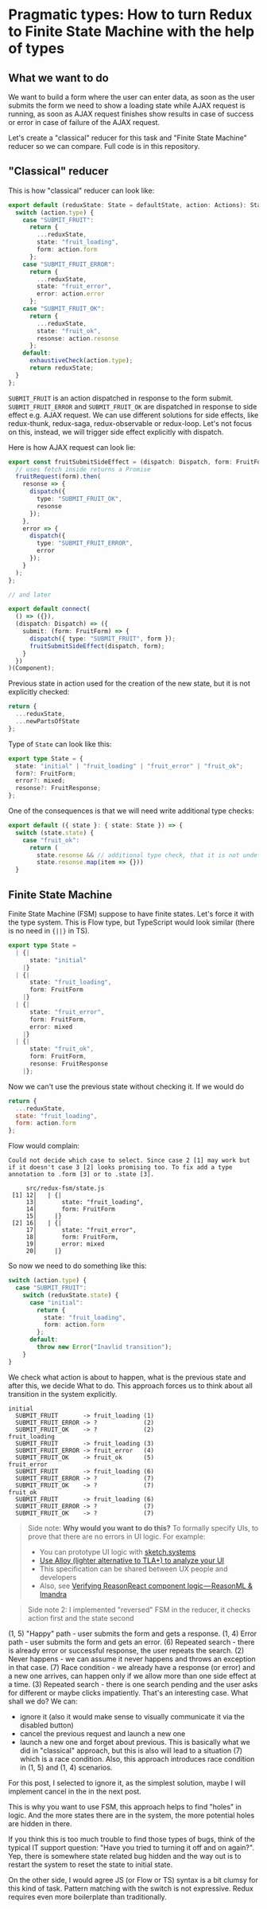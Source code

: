 # Pragmatic types: How to turn Redux to Finite State Machine with the help of types

## What we want to do

We want to build a form where the user can enter data, as soon as the user submits the form we need to show a loading state while AJAX request is running, as soon as AJAX request finishes show results in case of success or error in case of failure of the AJAX request.

Let's create a "classical" reducer for this task and "Finite State Machine" reducer so we can compare. Full code is in this repository.

## "Classical" reducer

This is how "classical" reducer can look like:

```ts
export default (reduxState: State = defaultState, action: Actions): State => {
  switch (action.type) {
    case "SUBMIT_FRUIT":
      return {
        ...reduxState,
        state: "fruit_loading",
        form: action.form
      };
    case "SUBMIT_FRUIT_ERROR":
      return {
        ...reduxState,
        state: "fruit_error",
        error: action.error
      };
    case "SUBMIT_FRUIT_OK":
      return {
        ...reduxState,
        state: "fruit_ok",
        resonse: action.resonse
      };
    default:
      exhaustiveCheck(action.type);
      return reduxState;
  }
};
```

`SUBMIT_FRUIT` is an action dispatched in response to the form submit.
`SUBMIT_FRUIT_ERROR` and `SUBMIT_FRUIT_OK` are dispatched in response to side effect e.g. AJAX request. We can use different solutions for side effects, like redux-thunk, redux-saga, redux-observable or redux-loop. Let's not focus on this, instead, we will trigger side effect explicitly with dispatch.

Here is how AJAX request can look lie:

```ts
export const fruitSubmitSideEffect = (dispatch: Dispatch, form: FruitForm) => {
  // uses fetch inside returns a Promise
  fruitRequest(form).then(
    resonse => {
      dispatch({
        type: "SUBMIT_FRUIT_OK",
        resonse
      });
    },
    error => {
      dispatch({
        type: "SUBMIT_FRUIT_ERROR",
        error
      });
    }
  );
};

// and later

export default connect(
  () => ({}),
  (dispatch: Dispatch) => ({
    submit: (form: FruitForm) => {
      dispatch({ type: "SUBMIT_FRUIT", form });
      fruitSubmitSideEffect(dispatch, form);
    }
  })
)(Component);
```

Previous state in action used for the creation of the new state, but it is not explicitly checked:

```ts
return {
  ...reduxState,
  ...newPartsOfState
};
```

Type of `State` can look like this:

```ts
export type State = {
  state: "initial" | "fruit_loading" | "fruit_error" | "fruit_ok";
  form?: FruitForm;
  error?: mixed;
  resonse?: FruitResponse;
};
```

One of the consequences is that we will need write additional type checks:

```ts
export default ({ state }: { state: State }) => {
  switch (state.state) {
    case "fruit_ok":
      return (
        state.resonse && // additional type check, that it is not undefined
        state.resonse.map(item => {}))
  }
```

## Finite State Machine

Finite State Machine (FSM) suppose to have finite states. Let's force it with the type system. This is Flow type, but TypeScript would look similar (there is no need in `{||}` in TS).

```ts
export type State =
  | {|
      state: "initial"
    |}
  | {|
      state: "fruit_loading",
      form: FruitForm
    |}
  | {|
      state: "fruit_error",
      form: FruitForm,
      error: mixed
    |}
  | {|
      state: "fruit_ok",
      form: FruitForm,
      resonse: FruitResponse
    |};
```

Now we can't use the previous state without checking it. If we would do

```js
return {
  ...reduxState,
  state: "fruit_loading",
  form: action.form
};
```

Flow would complain:

```
Could not decide which case to select. Since case 2 [1] may work but if it doesn't case 3 [2] looks promising too. To fix add a type annotation to .form [3] or to .state [3].

     src/redux-fsm/state.js
 [1] 12│   | {|
     13│       state: "fruit_loading",
     14│       form: FruitForm
     15│     |}
 [2] 16│   | {|
     17│       state: "fruit_error",
     18│       form: FruitForm,
     19│       error: mixed
     20│     |}
```

So now we need to do something like this:

```ts
switch (action.type) {
  case "SUBMIT_FRUIT":
    switch (reduxState.state) {
      case "initial":
        return {
          state: "fruit_loading",
          form: action.form
        };
      default:
        throw new Error("Inavlid transition");
    }
}
```

We check what action is about to happen, what is the previous state and after this, we decide What to do. This approach forces us to think about all transition in the system explicitly.

```
initial
  SUBMIT_FRUIT       -> fruit_loading (1)
  SUBMIT_FRUIT_ERROR -> ?             (2)
  SUBMIT_FRUIT_OK    -> ?             (2)
fruit_loading
  SUBMIT_FRUIT       -> fruit_loading (3)
  SUBMIT_FRUIT_ERROR -> fruit_error   (4)
  SUBMIT_FRUIT_OK    -> fruit_ok      (5)
fruit_error
  SUBMIT_FRUIT       -> fruit_loading (6)
  SUBMIT_FRUIT_ERROR -> ?             (7)
  SUBMIT_FRUIT_OK    -> ?             (7)
fruit_ok
  SUBMIT_FRUIT       -> fruit_loading (6)
  SUBMIT_FRUIT_ERROR -> ?             (7)
  SUBMIT_FRUIT_OK    -> ?             (7)
```

> Side note: **Why would you want to do this?** To formally specify UIs, to prove that there are no errors in UI logic. For example:
>
> - You can prototype UI logic with [sketch.systems](https://sketch.systems/)
> - [Use Alloy (lighter alternative to TLA+) to analyze your UI](https://www.hillelwayne.com/post/formally-specifying-uis/)
> - This specification can be shared between UX people and developers
> - Also, see [Verifying ReasonReact component logic — ReasonML & Imandra](https://medium.com/imandra/verifying-reasonreact-component-logic-reasonml-imandra-e350d4812a9f)

> Side note 2: I implemented "reversed" FSM in the reducer, it checks action first and the state second

(1, 5) "Happy" path - user submits the form and gets a response.
(1, 4) Error path - user submits the form and gets an error.
(6) Repeated search - there is already error or successful response, the user repeats the search.
(2) Never happens - we can assume it never happens and throws an exception in that case.
(7) Race condition - we already have a response (or error) and a new one arrives, can happen only if we allow more than one side effect at a time.
(3) Repeated search - there is one search pending and the user asks for different or maybe clicks impatiently. That's an interesting case. What shall we do? We can:

- ignore it (also it would make sense to visually communicate it via the disabled button)
- cancel the previous request and launch a new one
- launch a new one and forget about previous. This is basically what we did in "classical" approach, but this is also will lead to a situation (7) which is a race condition. Also, this approach introduces race condition in (1, 5) and (1, 4) scenarios.

For this post, I selected to ignore it, as the simplest solution, maybe I will implement cancel in the in the next post.

This is why you want to use FSM, this approach helps to find "holes" in logic. And the more states there are in the system, the more potential holes are hidden in there.

If you think this is too much trouble to find those types of bugs, think of the typical IT support question: "Have you tried to turning it off and on again?". Yep, there is somewhere state related bug hidden and the way out is to restart the system to reset the state to initial state.

On the other side, I would agree JS (or Flow or TS) syntax is a bit clumsy for this kind of task. Pattern matching with the switch is not expressive. Redux requires even more boilerplate than traditionally.
